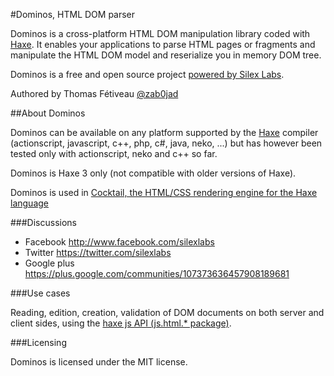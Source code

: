 #Dominos, HTML DOM parser

Dominos is a cross-platform HTML DOM manipulation library coded with [Haxe](www.haxe.org). It enables your applications to parse HTML pages or fragments and manipulate the HTML DOM model and reserialize you in memory DOM tree.

Dominos is a free and open source project [powered by Silex Labs](http://www.silexlabs.org/).

Authored by Thomas Fétiveau [@zab0jad](https://twitter.com/zab0jad)

##About Dominos

Dominos can be available on any platform supported by the [Haxe](www.haxe.org) compiler (actionscript, javascript, c++, php, c#, java, neko, ...) but has however been tested only with actionscript, neko and c++ so far.

Dominos is Haxe 3 only (not compatible with older versions of Haxe).

Dominos is used in [Cocktail, the HTML/CSS rendering engine for the Haxe language](https://github.com/silexlabs/Cocktail)

###Discussions

* Facebook http://www.facebook.com/silexlabs
* Twitter https://twitter.com/silexlabs
* Google plus https://plus.google.com/communities/107373636457908189681

###Use cases

Reading, edition, creation, validation of DOM documents on both server and client sides, using the [haxe js API (js.html.* package)](http://api.haxe.org/js/html/index.html).

###Licensing

Dominos is licensed under the MIT license.